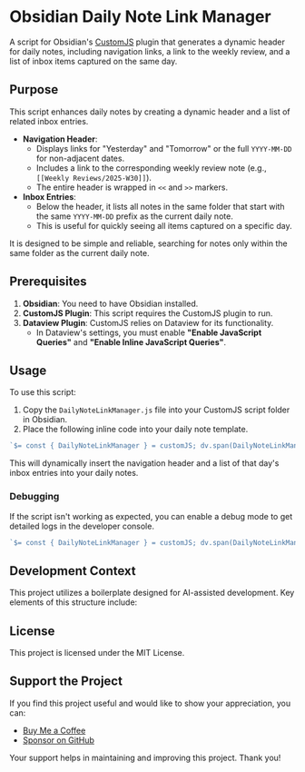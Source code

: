 # Obsidian Daily Note Link Manager

A script for Obsidian's [CustomJS](https://github.com/saml-dev/obsidian-custom-js) plugin that generates a dynamic header for daily notes, including navigation links, a link to the weekly review, and a list of inbox items captured on the same day.

## Purpose
This script enhances daily notes by creating a dynamic header and a list of related inbox entries.

- **Navigation Header**:
  - Displays links for "Yesterday" and "Tomorrow" or the full `YYYY-MM-DD` for non-adjacent dates.
  - Includes a link to the corresponding weekly review note (e.g., `[[Weekly Reviews/2025-W30]]`).
  - The entire header is wrapped in `<<` and `>>` markers.
- **Inbox Entries**:
  - Below the header, it lists all notes in the same folder that start with the same `YYYY-MM-DD` prefix as the current daily note.
  - This is useful for quickly seeing all items captured on a specific day.

It is designed to be simple and reliable, searching for notes only within the same folder as the current daily note.

## Prerequisites
1.  **Obsidian**: You need to have Obsidian installed.
2.  **CustomJS Plugin**: This script requires the CustomJS plugin to run.
3.  **Dataview Plugin**: CustomJS relies on Dataview for its functionality.
    - In Dataview's settings, you must enable **"Enable JavaScript Queries"** and **"Enable Inline JavaScript Queries"**.

## Usage
To use this script:
1.  Copy the `DailyNoteLinkManager.js` file into your CustomJS script folder in Obsidian.
2.  Place the following inline code into your daily note template.

```javascript
`$= const { DailyNoteLinkManager } = customJS; dv.span(DailyNoteLinkManager.generateDailyLinks({ dv: dv }));`
```

This will dynamically insert the navigation header and a list of that day's inbox entries into your daily notes.

### Debugging
If the script isn't working as expected, you can enable a debug mode to get detailed logs in the developer console.

```javascript
`$= const { DailyNoteLinkManager } = customJS; dv.span(DailyNoteLinkManager.generateDailyLinks({ dv: dv, debug: true }));`
```

## Development Context

This project utilizes a boilerplate designed for AI-assisted development. Key elements of this structure include:

## License

This project is licensed under the MIT License.

## Support the Project

If you find this project useful and would like to show your appreciation, you can:

- [Buy Me a Coffee](https://buymeacoffee.com/pequet)
- [Sponsor on GitHub](https://github.com/sponsors/pequet)

Your support helps in maintaining and improving this project. Thank you! 

